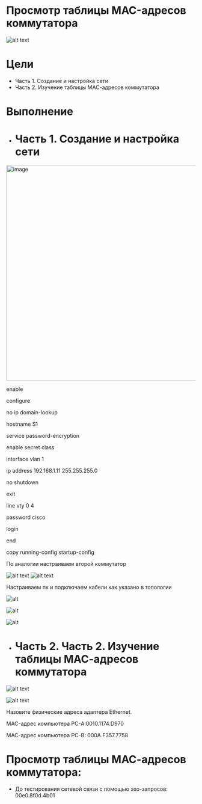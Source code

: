 # Просмотр таблицы MAC-адресов коммутатора

![alt text](https://github.com/ALEKSANDR-D19/OtusBasic/blob/main/Jpeg/lab2-1.PNG)

# Цели
   * Часть 1. Создание и настройка сети
   * Часть 2. Изучение таблицы МАС-адресов коммутатора

# Выполнение
   * # Часть 1. Создание и настройка сети

<img width="1357" height="573" alt="image" src="https://github.com/user-attachments/assets/5ed74e0c-0f20-4a8a-b70b-80c569e96756" />

enable

configure

no ip domain-lookup

hostname S1

service password-encryption

enable secret class


interface vlan 1

ip address 192.168.1.11 255.255.255.0

no shutdown

exit

line vty 0 4

password cisco

login

end

copy running-config startup-config 

По аналогии настраиваем второй коммутатор

![alt text](https://github.com/ALEKSANDR-D19/OtusBasic/blob/main/Jpeg/Lab2S1.PNG) ![alt text](https://github.com/ALEKSANDR-D19/OtusBasic/blob/main/Jpeg/Lab2S2.PNG)

Настраиваем пк и подключаем кабели как указано в топологии

![alt](https://github.com/ALEKSANDR-D19/OtusBasic/blob/main/Jpeg/Lab2PC-A.PNG)

![alt](https://github.com/ALEKSANDR-D19/OtusBasic/blob/main/Jpeg/Lb2PC-B.PNG)

![alt](https://github.com/ALEKSANDR-D19/OtusBasic/blob/main/Jpeg/Lab2-3.PNG)


   * # Часть 2. Часть 2. Изучение таблицы МАС-адресов коммутатора
   

![alt text](https://github.com/ALEKSANDR-D19/OtusBasic/blob/main/Jpeg/Lab2-4.PNG)

![alt text](https://github.com/ALEKSANDR-D19/OtusBasic/blob/main/Jpeg/Lab2-5.PNG)

Назовите физические адреса адаптера Ethernet.

MAC-адрес компьютера PC-A:0010.1174.D970

MAC-адрес компьютера PC-B: 000A.F357.7758


# Просмотр таблицы MАС-адресов коммутатора:
   * До тестирования сетевой связи с помощью эхо-запросов:    00e0.8f0d.4b01













